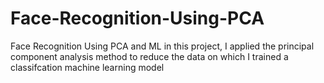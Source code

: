 # Face-Recognition-Using-PCA
Face Recognition Using PCA and ML 
in this project, I applied the principal component analysis method to reduce the data on which I trained a classifcation machine learning model
